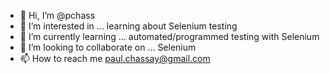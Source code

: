 - 👋 Hi, I’m @pchass
- 👀 I’m interested in ... learning about Selenium testing
- 🌱 I’m currently learning ... automated/programmed testing with Selenium
- 💞️ I’m looking to collaborate on ... Selenium
- 📫 How to reach me  paul.chassay@gmail.com

<!---
pchass/pchass is a ✨ special ✨ repository because its `README.md` (this file) appears on your GitHub profile.
You can click the Preview link to take a look at your changes.
--->

